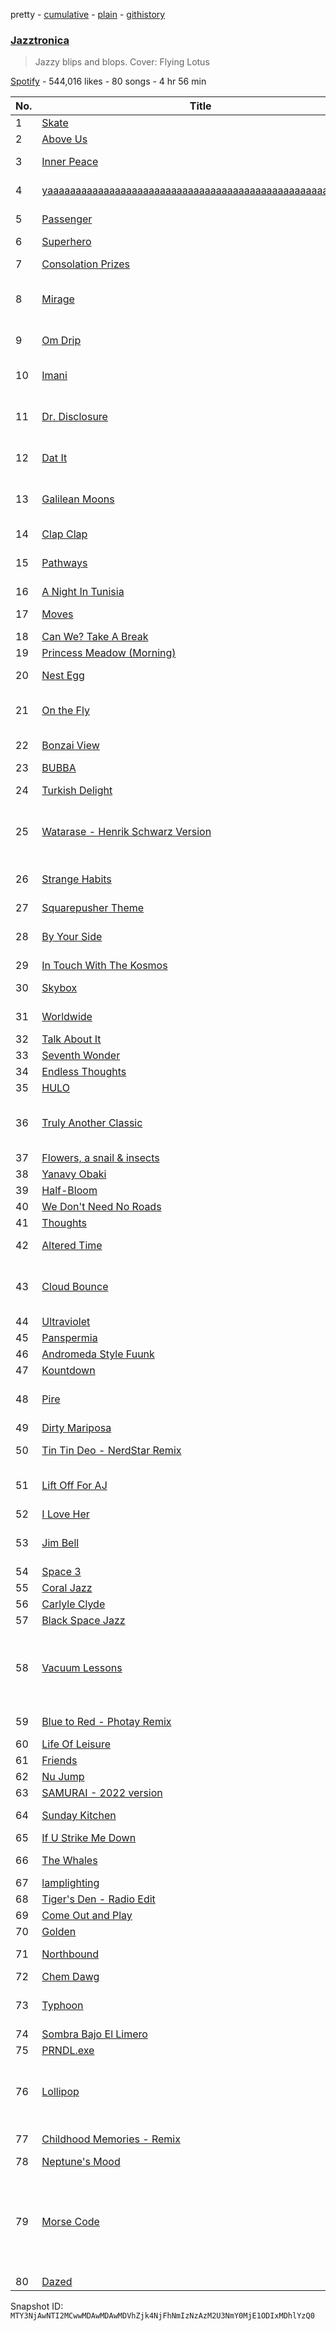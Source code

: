 pretty - [cumulative](/playlists/cumulative/37i9dQZF1DX55dNU0PWnO5.md) - [plain](/playlists/plain/37i9dQZF1DX55dNU0PWnO5) - [githistory](https://github.githistory.xyz/mackorone/spotify-playlist-archive/blob/main/playlists/plain/37i9dQZF1DX55dNU0PWnO5)

### [Jazztronica](https://open.spotify.com/playlist/37i9dQZF1DX55dNU0PWnO5)

> Jazzy blips and blops\. Cover: Flying Lotus

[Spotify](https://open.spotify.com/user/spotify) - 544,016 likes - 80 songs - 4 hr 56 min

| No. | Title | Artist(s) | Album | Length |
|---|---|---|---|---|
| 1 | [Skate](https://open.spotify.com/track/7FL6kXuC2mVchjh5CkV4l6) | [Oli Howe](https://open.spotify.com/artist/0Ky1tgoT4tGP4yFEYOBfof) | [Skate](https://open.spotify.com/album/1mYdTLqPYqDoaFXssxfcCv) | 4:09 |
| 2 | [Above Us](https://open.spotify.com/track/47fKcJZsn4xyWEwMJ0RAr0) | [Nathan\-Paul](https://open.spotify.com/artist/5nTcwumRsv459Yw9kUP1JB) | [Above Us](https://open.spotify.com/album/5JDYGlqd6K6xmQJWtANYZa) | 2:42 |
| 3 | [Inner Peace](https://open.spotify.com/track/0EncdyFKNletEI25jFT3Ao) | [Matt Wilde](https://open.spotify.com/artist/3zcRSyyzkg8qI2WPvXLaek), [Natty Reeves](https://open.spotify.com/artist/1fsSvgFWoQcgRDGyG6ZY64) | [Inner Peace](https://open.spotify.com/album/0oR0oXCg9PwlH5b0OglHBI) | 3:06 |
| 4 | [yaaaaaaaaaaaaaaaaaaaaaaaaaaaaaaaaaaaaaaaaaaaaaaaaaaaaaaa!](https://open.spotify.com/track/1mzAaSebLHpG1iu7vC0jTJ) | [cosmic collective](https://open.spotify.com/artist/6ereX9sq3PEIBLASJA8YEW) | [yaaaaaaaaaaaaaaaaaaaaaaaaaaaaaaaaaaaaaaaaaaaaaaaaaaaaaaa!](https://open.spotify.com/album/5qktHNEnTj81dZwsKd1J9f) | 3:39 |
| 5 | [Passenger](https://open.spotify.com/track/4a1xFaCJZT4HTeu2cW49Wa) | [khoa](https://open.spotify.com/artist/2Sytd0z30yOj3b5IOfOUWj), [Paul Grant](https://open.spotify.com/artist/69FGWeFKaCyCjiDU2afEUl) | [Passenger](https://open.spotify.com/album/4HOcowkkQ2CMEVj13FQdPF) | 2:35 |
| 6 | [Superhero](https://open.spotify.com/track/7AMcu9TrTEw0jSYKNjXyGD) | [Kiefer](https://open.spotify.com/artist/5lDtfHPqWN6MG9tFywnW8J) | [Between Days](https://open.spotify.com/album/3LKXTSlaDYPRyUiApj5G8X) | 2:46 |
| 7 | [Consolation Prizes](https://open.spotify.com/track/6gYAzrvbcd9eoA5igOW8Qp) | [Flying Lotus](https://open.spotify.com/artist/29XOeO6KIWxGthejQqn793) | [Flying Lotus Presents: Music From The Hit Game Show Ozzy's Dungeon \- Taken From V/H/S/99](https://open.spotify.com/album/2jNAU7PqXjTG6suAmQX1GE) | 2:13 |
| 8 | [Mirage](https://open.spotify.com/track/504JluU0SrgimOW69mwCYx) | [elmo](https://open.spotify.com/artist/6O7h27p4Oaa1kZ8Q04IO3f), [Nico Harris](https://open.spotify.com/artist/7uG2WfWc9JvU3scV41GzpM), [Israel Strom](https://open.spotify.com/artist/07Z6BmMLQSWERbqmg4T8XL) | [Mirage](https://open.spotify.com/album/2GFnHs15SPG2ziCriUPA9v) | 3:17 |
| 9 | [Om Drip](https://open.spotify.com/track/2nPFppVy5PUdxtR19dT8uZ) | [Noa Erni](https://open.spotify.com/artist/3UAIcRXORdauo0s55wNdCU), [Grégoire Pignède](https://open.spotify.com/artist/793NIRIxR2Rm9GnNecEk7y) | [Healthy Habits](https://open.spotify.com/album/5G2T3mTd4cqmFKGFDUcZsV) | 2:09 |
| 10 | [Imani](https://open.spotify.com/track/7gmBN587F9l6jUfcXnqGuq) | [E\-SWERVE](https://open.spotify.com/artist/5DArPsrLBhrvX1qviIBftG), [Nathan\-Paul](https://open.spotify.com/artist/5nTcwumRsv459Yw9kUP1JB) | [Imani](https://open.spotify.com/album/02qRkE8eImCiExxf2r2bJB) | 1:57 |
| 11 | [Dr\. Disclosure](https://open.spotify.com/track/3UekZOLmo7XP1zofrdAltA) | [Glimlip](https://open.spotify.com/artist/5wEF5my54dE5vMMmSUz2q3), [Søren Søstrom](https://open.spotify.com/artist/2F5B5YgPDinjL9x35lkkke), [Soul Food Horns](https://open.spotify.com/artist/42gnrsSSKKNNmfAJ0o3oyN), [Slug](https://open.spotify.com/artist/2E14TlP0N4RU8X3Y2i2Pq3) | [Twelve Chapters](https://open.spotify.com/album/2CEkaTZxGY6wrwURFq9bpf) | 3:43 |
| 12 | [Dat It](https://open.spotify.com/track/3dpNm5Z9JFt5It1gAWfvZX) | [Blue Lab Beats](https://open.spotify.com/artist/4YLUMAgNyttwx4hUHgtBtR), [Kiefer](https://open.spotify.com/artist/5lDtfHPqWN6MG9tFywnW8J) | [Motherland Journey](https://open.spotify.com/album/1Ot6KlRfnV6vGwcQPpr6eg) | 4:46 |
| 13 | [Galilean Moons](https://open.spotify.com/track/2VLwrtdD36caMB8NLcte9v) | [Daylight Robbery!](https://open.spotify.com/artist/4iSyPXTjEjLTgM08lsnC0O), [Benjamin Furman](https://open.spotify.com/artist/1Iqi4vGZ1YDxUn9oAqqxXH) | [Moons of Jupiter](https://open.spotify.com/album/1AcUrdOB61lJmyGvUqwugr) | 4:02 |
| 14 | [Clap Clap](https://open.spotify.com/track/31IXUhiPiTtdkxw5mRWsMW) | [Matt Wilde](https://open.spotify.com/artist/3zcRSyyzkg8qI2WPvXLaek) | [Clap Clap](https://open.spotify.com/album/6ExpYI6P4mqjwlgxI4t8jk) | 2:39 |
| 15 | [Pathways](https://open.spotify.com/track/65tWLAZnxG5UqOw0M07Pfs) | [Paul Grant](https://open.spotify.com/artist/69FGWeFKaCyCjiDU2afEUl), [Howard B Thy Name 7](https://open.spotify.com/artist/6trXIx9xRq4iR7Oho2wdIy), [elmo](https://open.spotify.com/artist/6O7h27p4Oaa1kZ8Q04IO3f) | [Pathways](https://open.spotify.com/album/4hm57vdkhtsFjYqcuUYcH4) | 3:29 |
| 16 | [A Night In Tunisia](https://open.spotify.com/track/1MMywhwJKpbVZeDlBAzOAH) | [Grace Kelly](https://open.spotify.com/artist/7bcjgJLky9kVQ4GcrQTibn) | [A Night in Tunisia](https://open.spotify.com/album/3mW1oqsOSmA7kaRPJ8wDZp) | 4:14 |
| 17 | [Moves](https://open.spotify.com/track/07DuoTCTocHk7y3d8MImks) | [Cody Currie](https://open.spotify.com/artist/0ymdoOsfzRbCoAMfJPpsEx), [Eliza Rose](https://open.spotify.com/artist/4XC335ouK6pXyq4QiIb8bP) | [Moves EP](https://open.spotify.com/album/7sAOz7qlL8UyeRtFyVNWcj) | 3:43 |
| 18 | [Can We? Take A Break](https://open.spotify.com/track/74nIuOVn5UfOD0PkLTFWV9) | [Nathan\-Paul](https://open.spotify.com/artist/5nTcwumRsv459Yw9kUP1JB) | [4 Rooms](https://open.spotify.com/album/2WTroID4vbRr1ZdVPjLevQ) | 2:44 |
| 19 | [Princess Meadow \(Morning\)](https://open.spotify.com/track/63KBUxunksAInY8IP2e15L) | [Joy Guerrilla](https://open.spotify.com/artist/1wKZCBliNvp21MffTj35TE) | [Princess Meadow \(Morning\)](https://open.spotify.com/album/0H8FLIbILUgsdxj2xkZJQK) | 2:11 |
| 20 | [Nest Egg](https://open.spotify.com/track/7kPQE1Ras4XcoFAhqkMuLG) | [Glimlip](https://open.spotify.com/artist/5wEF5my54dE5vMMmSUz2q3), [Slug](https://open.spotify.com/artist/2E14TlP0N4RU8X3Y2i2Pq3), [Noé Mina](https://open.spotify.com/artist/6bhgnwSJ85LTzAeWRFXrzF) | [Nest Egg](https://open.spotify.com/album/1wLRWjcc8P3erTiNjeJWSJ) | 2:25 |
| 21 | [On the Fly](https://open.spotify.com/track/6x0b0IJW47OZPkEr166zib) | [daniel hayn](https://open.spotify.com/artist/2E54rBy4UeaSYijZiWlNpO), [Paul Grant](https://open.spotify.com/artist/69FGWeFKaCyCjiDU2afEUl), [Jonny Tobin](https://open.spotify.com/artist/5obWvG0ikceXOD0a45DSHO) | [On the Fly](https://open.spotify.com/album/1YLHsSg3sGQP98rTWIqnT7) | 3:18 |
| 22 | [Bonzai View](https://open.spotify.com/track/6fQByeRUNdzB9g1dU5RvcK) | [Potatohead People](https://open.spotify.com/artist/2lmWYYMM80tsoDES4aUB1m) | [Bonzai View](https://open.spotify.com/album/4WAq1BnkxlC0GOhdkU7w0j) | 3:32 |
| 23 | [BUBBA](https://open.spotify.com/track/1Im7xmfGDJo1WpnSdJNHbr) | [Silvan Strauss](https://open.spotify.com/artist/0z54TmC14v7FGV2rq69YEN) | [FACING](https://open.spotify.com/album/5vfsrL6HaXht2KP08gbxmk) | 2:02 |
| 24 | [Turkish Delight](https://open.spotify.com/track/2REjRtNDCn61o7cafbTCaA) | [Carsten Rubeling](https://open.spotify.com/artist/3QmUu8ApUCQAaGrc0Riv6Y) | [Turkish Delight](https://open.spotify.com/album/0Ywe3TYOzHLCKpkhQkkNYm) | 4:00 |
| 25 | [Watarase \- Henrik Schwarz Version](https://open.spotify.com/track/4JHtMHW1hT1KODX4wRqAfQ) | [Fumio Itabashi](https://open.spotify.com/artist/6HwoRQ2rOHAVerOPnLu2nQ), [Henrik Schwarz](https://open.spotify.com/artist/1ooAqaFu4Ac3BO2HpL4V2R), [Kuniyuki](https://open.spotify.com/artist/2VSRaCnQFPp4C5Xo2UuIzl) | [Watarase](https://open.spotify.com/album/4NXJDWKX8NbIWW3DaAnIt7) | 6:49 |
| 26 | [Strange Habits](https://open.spotify.com/track/0pMI9nxYUcV1GEjNbS5GEA) | [Glimlip](https://open.spotify.com/artist/5wEF5my54dE5vMMmSUz2q3), [MONODUKE](https://open.spotify.com/artist/7GMURXXNVyc1SXq3cvw197), [kotokid](https://open.spotify.com/artist/5nUYbKvo093YsLndnCppvG) | [Strange Habits](https://open.spotify.com/album/2IILdNlI6l9FO8Sj08Nr1k) | 2:15 |
| 27 | [Squarepusher Theme](https://open.spotify.com/track/5A8mxgppIz71mCLz7xAhpn) | [Squarepusher](https://open.spotify.com/artist/4mtHSXwIHihO6MWNq5Qoko) | [Feed Me Weird Things \(Remastered\)](https://open.spotify.com/album/3RJcXXVLIQxLlppvvM6xLR) | 6:21 |
| 28 | [By Your Side](https://open.spotify.com/track/1k075G4HKQ8oE1ybx4kzt0) | [Ryan James Carr](https://open.spotify.com/artist/5V5f4rVZkRnl5O17X1vDM1), [CARRTOONS](https://open.spotify.com/artist/0994Up3Ob4zUFm3OFOWpzJ) | [By Your Side](https://open.spotify.com/album/2EBRJxHs4JLRM2iWovRTmX) | 2:50 |
| 29 | [In Touch With The Kosmos](https://open.spotify.com/track/0oSTB0VWnqK9w6RskAwPe0) | [Elusive](https://open.spotify.com/artist/3omtF8ft7xflvmvfO5WUjI) | [Kosmological Glitches](https://open.spotify.com/album/07PMUINr7gclUOOk1NLZw5) | 1:29 |
| 30 | [Skybox](https://open.spotify.com/track/4gdyc5TGWtKD0N7OUtddzp) | [FloFilz](https://open.spotify.com/artist/39ZQx0618UYVBgGTDOJ2ds), [Blue Lab Beats](https://open.spotify.com/artist/4YLUMAgNyttwx4hUHgtBtR) | [Close Distance](https://open.spotify.com/album/1qQCFqeOfLq9LiZKGDdOp1) | 3:01 |
| 31 | [Worldwide](https://open.spotify.com/track/4m8DQjgh5aQF0mxCw171Dn) | [edbl](https://open.spotify.com/artist/7ncd26zzbpqgZRroBKmReO), [Kazuki Isogai](https://open.spotify.com/artist/0SIrNPNAXLUyzyvZqWZw4K), [JPRK](https://open.spotify.com/artist/3ZYTH2LzMs6c3DiRn6n2qH) | [The edbl x Kazuki Sessions](https://open.spotify.com/album/1hiyqY6JAnWdtzIJNpNjkR) | 3:43 |
| 32 | [Talk About It](https://open.spotify.com/track/5k4SI8RNArkDWKQwjifshx) | [Moods](https://open.spotify.com/artist/14uVJsPC4DByeuD0cq36ez) | [Talk About It](https://open.spotify.com/album/5QfbepSQCoQ4z77EO9ZrbJ) | 3:18 |
| 33 | [Seventh Wonder](https://open.spotify.com/track/1KOyjvNp5zE6Pv7W4qqJfI) | [Tenderlonious](https://open.spotify.com/artist/5D1w6T6H7pnRDQZIrhwlxo) | [Seventh Wonder](https://open.spotify.com/album/4qZk3KeMtoXrduTt7tViiZ) | 3:27 |
| 34 | [Endless Thoughts](https://open.spotify.com/track/3UM6sEwROZUeq9fDvc3Pmd) | [Modha](https://open.spotify.com/artist/123kR1ynWcuuQC9hc2pglK) | [Endless Thoughts](https://open.spotify.com/album/14rKM6D986UMKoXe62UCNb) | 3:57 |
| 35 | [HULO](https://open.spotify.com/track/4XmgxD5c2roG5xop55DfVw) | [Ralph Heidel](https://open.spotify.com/artist/0bMg0IViAwAYQ5WUenR92H) | [Modern Life](https://open.spotify.com/album/18dz9uFRrFkmcLe8P5yjsp) | 4:15 |
| 36 | [Truly Another Classic](https://open.spotify.com/track/1lLEiBayOjUDTTIKp9Ef4A) | [Glimlip](https://open.spotify.com/artist/5wEF5my54dE5vMMmSUz2q3), [Søren Søstrom](https://open.spotify.com/artist/2F5B5YgPDinjL9x35lkkke), [Soul Food Horns](https://open.spotify.com/artist/42gnrsSSKKNNmfAJ0o3oyN), [Yasper](https://open.spotify.com/artist/1axdL80XjVHdInGsJbURyt) | [Truly Another Classic](https://open.spotify.com/album/08VaZry8R8XE1pA8N0OYfC) | 2:33 |
| 37 | [Flowers, a snail & insects](https://open.spotify.com/track/7DULILmYwre0P5BvZRU9uy) | [Colombo](https://open.spotify.com/artist/6qTT8S45Tb3MkbEuvuqjwF) | [Flowers, a snail & insects](https://open.spotify.com/album/5sb5ksvhXh2qGwvFQdAYs4) | 2:20 |
| 38 | [Yanavy Obaki](https://open.spotify.com/track/64jaRzgaubbHXplhfauxYz) | [delay\_ok](https://open.spotify.com/artist/2oT9LKmddTQnPCEfbJH935) | [Modern Uganda](https://open.spotify.com/album/5RCxLPzja4tDpeJBKtqh5R) | 6:01 |
| 39 | [Half\-Bloom](https://open.spotify.com/track/6kt3SVY7gvF520bTmVpYdL) | [Asta Hiroki](https://open.spotify.com/artist/4281mk6YGbk8b8Tl5qg8vC) | [Half\-Bloom](https://open.spotify.com/album/4omp0GZlYPhNU00t9KP6z5) | 4:27 |
| 40 | [We Don't Need No Roads](https://open.spotify.com/track/2sc6ZZznzgg2h1NnY8fYbJ) | [FKAjazz](https://open.spotify.com/artist/6a9Z8FfjrfedFsKkB8HYIr) | [We Don't Need No Roads](https://open.spotify.com/album/7uSZRFLQ992jsB8ukJSPYm) | 4:18 |
| 41 | [Thoughts](https://open.spotify.com/track/7aFYXNmYCZVC4KHqZoigCi) | [Nico Harris](https://open.spotify.com/artist/7uG2WfWc9JvU3scV41GzpM) | [Thoughts](https://open.spotify.com/album/6pIPSRnMVmWe1wm6KzcjJh) | 2:35 |
| 42 | [Altered Time](https://open.spotify.com/track/1swgntnR8aAPm23U1bBcM0) | [Knick](https://open.spotify.com/artist/4JeYrBePUtaLKFSWP1BqZX), [Nico Harris](https://open.spotify.com/artist/7uG2WfWc9JvU3scV41GzpM) | [Altered Time](https://open.spotify.com/album/3ewzyQrB4kCYON9KVE5eVN) | 2:10 |
| 43 | [Cloud Bounce](https://open.spotify.com/track/1opaCjv9VoQ7ZPdlXpObXs) | [9ICK](https://open.spotify.com/artist/6kHG4q4IIYCw3ijwWZs6Zx), [Calvin Bennett](https://open.spotify.com/artist/0lseLLxf3jeiML3aTpqo9R), [Gustav Gustav](https://open.spotify.com/artist/1dyXIa7Eo7ZdJsHQnOjtH8), [Bertram Kvist](https://open.spotify.com/artist/2Dd2EvgmTdtghdTS07FtcG) | [Cloud Bounce](https://open.spotify.com/album/4bWsVeslIr0hqmhtOQBtRN) | 2:10 |
| 44 | [Ultraviolet](https://open.spotify.com/track/0zFbX6EwMuGagU4qj75GJt) | [Portico Quartet](https://open.spotify.com/artist/7sYipTRgDXS2JVOPEhRutx) | [Monument](https://open.spotify.com/album/5Q45lNUhaH40wPqhUgjJNC) | 5:12 |
| 45 | [Panspermia](https://open.spotify.com/track/6YQ0EXjwQWT263njOeoe8S) | [Ozoyo](https://open.spotify.com/artist/1c47yZHEy5HSqth3hexuIe) | [Panspermia](https://open.spotify.com/album/4TfQg8g5FV1VvZao3Mj94D) | 3:08 |
| 46 | [Andromeda Style Fuunk](https://open.spotify.com/track/2R0Tw7ZOCKUrTwGb9LEEVT) | [Wonky Logic](https://open.spotify.com/artist/34vOyXYbdhtzvcIWTBQkEl) | [Andromeda Style Fuunk](https://open.spotify.com/album/4n7ry0Hyh4HxNqpn5k08cY) | 3:50 |
| 47 | [Kountdown](https://open.spotify.com/track/3OpUldKxZMvn7eu3TIcLpK) | [Pablo Queu](https://open.spotify.com/artist/6unlzVywR1plttUTcFVltU) | [Deep in the Pocket](https://open.spotify.com/album/5biMirupjO0D7M8lOetEid) | 3:44 |
| 48 | [Pire](https://open.spotify.com/track/7eSZ01vwRY59uAzGt5V3lP) | [Oceanvs Orientalis](https://open.spotify.com/artist/3gNEIgLeknpwkNViU8WAhg), [Ilhan Ersahin](https://open.spotify.com/artist/5aweKNLI0ZyI48q5TmoCxT) | [Pire](https://open.spotify.com/album/2mjxQEUX5uXMyHPMd0UHXC) | 7:43 |
| 49 | [Dirty Mariposa](https://open.spotify.com/track/7hiCGd7VM7ToeLZgo0Mvo7) | [Parov Stelar](https://open.spotify.com/artist/65EXuYHVoehCKqp0kOS6px) | [Moonlight Love Affair](https://open.spotify.com/album/1AJhYeele3DMImHJ0SzVPp) | 5:24 |
| 50 | [Tin Tin Deo \- NerdStar Remix](https://open.spotify.com/track/6MpFDEgG4ehiQUI7VMSWfB) | [Dizzy Gillespie](https://open.spotify.com/artist/5RzjqfPS0Bu4bUMkyNNDpn), [NerdStar](https://open.spotify.com/artist/33ogCwkYhG2zUzynyFzKGw) | [Tin Tin Deo \(NerdStar Remix\)](https://open.spotify.com/album/1yz4dzReaybBDpWc4E0Yzy) | 3:22 |
| 51 | [Lift Off For AJ](https://open.spotify.com/track/60DBYLqdLMqF3x7FS0yL7K) | [Marcus Alan Ward](https://open.spotify.com/artist/7vaVHucaokI1K9NDZUqcB2), [Nathan\-Paul](https://open.spotify.com/artist/5nTcwumRsv459Yw9kUP1JB) | [Cruiserweight](https://open.spotify.com/album/708Vmp9rYSKjCsUl4qWL2j) | 2:11 |
| 52 | [I Love Her](https://open.spotify.com/track/7EuCAIsAs6yAA6zk7rHn1G) | [Daniel Brown](https://open.spotify.com/artist/0pY32AUl91JjgiuLHuuIcR) | [Thoughts Under Water](https://open.spotify.com/album/6zI0OaciTJ5QeypkEwo0fO) | 3:23 |
| 53 | [Jim Bell](https://open.spotify.com/track/1L7dfBB7v2rAegNsxlawEv) | [Retromigration](https://open.spotify.com/artist/52A6LhXGESSKtx5TIa2Kar), [Cem Mo](https://open.spotify.com/artist/3iYvl2sPTgAgS9bX6OSwQS), [Mauricesax](https://open.spotify.com/artist/4YvnZ5cfeBuJeIHB0U3hJf) | [Aso EP](https://open.spotify.com/album/76D0AJuesmkBSxCU5e9P0U) | 3:28 |
| 54 | [Space 3](https://open.spotify.com/track/4TS1SMLEEhjKr6qeKjfq5z) | [Nala Sinephro](https://open.spotify.com/artist/2h5syT5XdsQgKLq8Yn1klO) | [Space 1.8](https://open.spotify.com/album/51HFfu3GhuXa4VUnlpJJy8) | 1:15 |
| 55 | [Coral Jazz](https://open.spotify.com/track/5o3FOmZJPxN4hfLlaFR6hM) | [Ozoyo](https://open.spotify.com/artist/1c47yZHEy5HSqth3hexuIe) | [Coral Jazz](https://open.spotify.com/album/5vK2QLhligjEJXejUhKLLi) | 3:03 |
| 56 | [Carlyle Clyde](https://open.spotify.com/track/4TeQP19oy8NogZs0RxB4v1) | [Noah Rosen](https://open.spotify.com/artist/70WoazqQpqk0OaycqsPAmf) | [Mind Racing](https://open.spotify.com/album/6JjphUAh97xnIxcbIjkCqR) | 5:47 |
| 57 | [Black Space Jazz](https://open.spotify.com/track/09jflWcNgyBd0PiigbWVMZ) | [Kareem Ali](https://open.spotify.com/artist/4Uhgu5miW68A3eqRl26xtf) | [Quantum Blackness](https://open.spotify.com/album/2uKITXprtT9Wm9EUHIvbL4) | 6:27 |
| 58 | [Vacuum Lessons](https://open.spotify.com/track/5QwPQLZIG0RwNn1NwiWskp) | [Anatole Muster](https://open.spotify.com/artist/3wfxadqnYdgo7M31acbDVK), [daniel hayn](https://open.spotify.com/artist/2E54rBy4UeaSYijZiWlNpO), [Tennyson](https://open.spotify.com/artist/3Nb8N20WChM0swo5qWTvm8), [Kiefer](https://open.spotify.com/artist/5lDtfHPqWN6MG9tFywnW8J), [Hadrien Feraud](https://open.spotify.com/artist/3pOfWINUxMN6ntbayQt85j) | [Vacuum Lessons](https://open.spotify.com/album/0Uy7gJAelfoncRT7LvGkdC) | 3:03 |
| 59 | [Blue to Red \- Photay Remix](https://open.spotify.com/track/7yjaEAoxYgrocnt0S2kPnU) | [Chip Wickham](https://open.spotify.com/artist/62MkXCxcZ345tVUHsD9NK0), [Photay](https://open.spotify.com/artist/1MSxOmIt7uYgvPydd1tU8F) | [Blue to Red \(Photay Remix\)](https://open.spotify.com/album/5be9qrv7DsQeUNDQmZgOwQ) | 6:22 |
| 60 | [Life Of Leisure](https://open.spotify.com/track/0P88cwiU0x8rrYudwmO3Pj) | [Elusive](https://open.spotify.com/artist/3omtF8ft7xflvmvfO5WUjI) | [Excursions](https://open.spotify.com/album/39AhUDFW2KH9RHZWGuMdwo) | 2:48 |
| 61 | [Friends](https://open.spotify.com/track/6fHHWT7Vfdv71c70PHp5wq) | [Kiefer](https://open.spotify.com/artist/5lDtfHPqWN6MG9tFywnW8J) | [Between Days](https://open.spotify.com/album/3LKXTSlaDYPRyUiApj5G8X) | 4:40 |
| 62 | [Nu Jump](https://open.spotify.com/track/6dzqA3xfQFZtq6bluHR0dK) | [Nathan\-Paul](https://open.spotify.com/artist/5nTcwumRsv459Yw9kUP1JB) | [Nu Jump](https://open.spotify.com/album/1v7UyCTBjFExnN9eukkZ2L) | 2:44 |
| 63 | [SAMURAI \- 2022 version](https://open.spotify.com/track/3lr6p7ELCMXMfxGJgh3FBu) | [Jazztronik](https://open.spotify.com/artist/3TMLgJUsDIxI4CShGh8vYM) | [SAMURAI](https://open.spotify.com/album/5QbYqorcvgyLIGjKcsm02e) | 11:56 |
| 64 | [Sunday Kitchen](https://open.spotify.com/track/1pPJdlrXGvyXJSLZ8jHhnK) | [U\-zhaan](https://open.spotify.com/artist/0CDt5nfGQ8it4IerQwquMS), [BIGYUKI](https://open.spotify.com/artist/5bQhICu3eC2RFDr4OPRQHq) | [Sunday Kitchen](https://open.spotify.com/album/3NAy0t6DbSOe87qphwWo9x) | 3:05 |
| 65 | [If U Strike Me Down](https://open.spotify.com/track/2zvvOFRIBql3NfIO9hWNyk) | [Dosh](https://open.spotify.com/artist/1DLrhgKEsP9M64oMmboEPz) | [Tomorrow 1972](https://open.spotify.com/album/5iVtMJKymmpDmi0CerLAKG) | 6:11 |
| 66 | [The Whales](https://open.spotify.com/track/4UDwsQO8RFMoEzSUpboslN) | [Mahealane](https://open.spotify.com/artist/5MIIsfUJhLH8TzJyTGCCq5), [PRNDL](https://open.spotify.com/artist/7lSHLl0pD4rZ1vrBZ0yVPU) | [The Whales](https://open.spotify.com/album/0gNl31ArACtMFvw8aChFd4) | 2:28 |
| 67 | [lamplighting](https://open.spotify.com/track/5tRVVkdQTpHLUfvOzSlAJJ) | [Wowflower](https://open.spotify.com/artist/1gKr9GnJ24RqrwpXTLdCVU) | [lamplighting](https://open.spotify.com/album/7wtSaKf99Nez3J3VX7y0Oc) | 2:19 |
| 68 | [Tiger's Den \- Radio Edit](https://open.spotify.com/track/0CWG5wltokNkZkrgS38bxE) | [Santi & Tuğçe](https://open.spotify.com/artist/437O1jQdyOOhIS1M41xQaC) | [Tiger's Den \(Radio Edit\)](https://open.spotify.com/album/2sEVJZfiIUrwkC7ejA3KpP) | 4:31 |
| 69 | [Come Out and Play](https://open.spotify.com/track/7nTmEAGxLIQt0BK7f3CRcD) | [Umziky](https://open.spotify.com/artist/1ytY1NBUWX3OSmYo96hspB) | [Come Out and Play](https://open.spotify.com/album/58KCYV90rmJ8uGzHOoN44X) | 3:07 |
| 70 | [Golden](https://open.spotify.com/track/31ARMQ42WOpH3vEObeEbQE) | [BlackLight](https://open.spotify.com/artist/4GoCR0cSV4uOMulnVSWd5h) | [Golden](https://open.spotify.com/album/6HcBxM1cROud6gVZ5jXv49) | 7:46 |
| 71 | [Northbound](https://open.spotify.com/track/7I2WxS94I9LWQSg1ACHOTN) | [Paul Grant](https://open.spotify.com/artist/69FGWeFKaCyCjiDU2afEUl), [Jonny Tobin](https://open.spotify.com/artist/5obWvG0ikceXOD0a45DSHO) | [Northbound](https://open.spotify.com/album/6apB9H9CL3iL6L7qQw3Hrz) | 2:15 |
| 72 | [Chem Dawg](https://open.spotify.com/track/10yVMcoCxnfU0xCIsXZZkN) | [Elusive](https://open.spotify.com/artist/3omtF8ft7xflvmvfO5WUjI) | [Stimuli](https://open.spotify.com/album/0psVZXIsZoKdGPqguLh7tt) | 2:24 |
| 73 | [Typhoon](https://open.spotify.com/track/3f5CmDMjox3b3xB7h9kcRu) | [Slowya.roll](https://open.spotify.com/artist/3VlbOrMVyRIrtVE71jLu6N), [anbuu](https://open.spotify.com/artist/00i4PzAbt6fpwgBqdtSP0q), [elmo](https://open.spotify.com/artist/6O7h27p4Oaa1kZ8Q04IO3f), [goosetaf](https://open.spotify.com/artist/46NCqFl8vhQZD77y7XkvJs) | [Typhoon](https://open.spotify.com/album/1ymrNMiHd7g6ehQHShettK) | 3:43 |
| 74 | [Sombra Bajo El Limero](https://open.spotify.com/track/1ETV3x7A3sYplEfLnbpfao) | [Kansado](https://open.spotify.com/artist/40is4UfaphbysAcimFzUDW) | [Sombra Bajo El Limero](https://open.spotify.com/album/1l2pU8jmFRH9TsgF8H64UX) | 3:02 |
| 75 | [PRNDL.exe](https://open.spotify.com/track/0e769kt6Sk1QMKZdeveyKx) | [PRNDL](https://open.spotify.com/artist/7lSHLl0pD4rZ1vrBZ0yVPU) | [PRNDL.wav](https://open.spotify.com/album/5iXVTGoscfB9MMl5YB8Hjr) | 2:57 |
| 76 | [Lollipop](https://open.spotify.com/track/3465BrFB3rjk1rd4sQKPF9) | [Unc D](https://open.spotify.com/artist/4nYyzsmTazjKFqRPQCuBCO), [Thin Thicket](https://open.spotify.com/artist/40Wb8U0vUhR1a7UQXCJ9Ng), [Damon the Soulful Samurai](https://open.spotify.com/artist/6B7G3EEuNog0pIB4IYqXtp) | [Lollipop](https://open.spotify.com/album/5cJ0fLM4xNcBJa5533LNUK) | 2:51 |
| 77 | [Childhood Memories \- Remix](https://open.spotify.com/track/2TdZvirsP820lVh00l7qHg) | [Gabriel Gosse](https://open.spotify.com/artist/3ro5wLetn0VJAw5Nbt4bzY), [Béesau](https://open.spotify.com/artist/5m6hZJfUOm9EPFyiLIRjSs) | [Childhood Memories \(Remix\)](https://open.spotify.com/album/5T9Gz6YwJ0UfMq4OuKDr1W) | 4:38 |
| 78 | [Neptune's Mood](https://open.spotify.com/track/1fG6lTlZzxK1Ljo6RkSh4r) | [Tenderlonious](https://open.spotify.com/artist/5D1w6T6H7pnRDQZIrhwlxo) | [Still Flute](https://open.spotify.com/album/5YzXAdttew3nRAc1YPzP9t) | 4:49 |
| 79 | [Morse Code](https://open.spotify.com/track/5CpLMTxOyxmOHFEKg1o3Fn) | [daniel hayn](https://open.spotify.com/artist/2E54rBy4UeaSYijZiWlNpO), [Israel Strom](https://open.spotify.com/artist/07Z6BmMLQSWERbqmg4T8XL), [Noah Denton](https://open.spotify.com/artist/1iUSzGy9vQvadA63lPMbhd), [Rob Araujo](https://open.spotify.com/artist/6mWAKV1AAFvzxQr7uztRE9), [Raghav Mehrotra](https://open.spotify.com/artist/2OaPpcWxL1WlWaauI2NAV1), [Aidan McKeon](https://open.spotify.com/artist/6qaTtKeFbJy2rVupwowXpk), [Noah Wise](https://open.spotify.com/artist/556NfVDwwLw5tXinjmloMb) | [Morse Code](https://open.spotify.com/album/3IfDOB3CQ0a2CJt8iXrBVy) | 3:04 |
| 80 | [Dazed](https://open.spotify.com/track/02d5NRh9mUGchOfmwHOm4W) | [THREESIXTY](https://open.spotify.com/artist/3uCyergxu3WFt6R1qGe3V5) | [Dazed](https://open.spotify.com/album/2FjNnJa5iOokbI5Ns9simp) | 3:44 |

Snapshot ID: `MTY3NjAwNTI2MCwwMDAwMDAwMDVhZjk4NjFhNmIzNzAzM2U3NmY0MjE1ODIxMDhlYzQ0`
